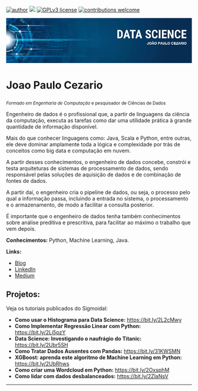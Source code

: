 [![author](https://img.shields.io/badge/author-carlosfab-red.svg)](https://www.linkedin.com/in/carlosfab) [![](https://img.shields.io/badge/python-3.7+-blue.svg)](https://www.python.org/downloads/release/python-365/) [![GPLv3 license](https://img.shields.io/badge/License-GPLv3-blue.svg)](http://perso.crans.org/besson/LICENSE.html) [![contributions welcome](https://img.shields.io/badge/contributions-welcome-brightgreen.svg?style=flat)](https://github.com/carlosfab/data_science/issues)

<p align="center">
  <img src="banner.png" >
</p>

# Joao Paulo Cezario
<sub> *Formado em Engenharia de Computação* e pesquisador de Ciências de Dados</sub>

Engenheiro de dados é o profissional que, a partir de linguagens da ciência da computação, executa as tarefas como dar uma utilidade prática à grande quantidade de informação disponível.

Mais do que conhecer linguagens como: Java, Scala e Python, entre outras, ele deve dominar amplamente toda a lógica e complexidade por trás de conceitos como big data e computação em nuvem.

A partir desses conhecimentos, o engenheiro de dados concebe, constrói e testa arquiteturas de sistemas de processamento de dados, sendo responsável pelas soluções de aquisição de dados e de combinação de fontes de dados.

A partir daí, o engenheiro cria o pipeline de dados, ou seja, o processo pelo qual a informação passa, incluindo a entrada no sistema, o processamento e o armazenamento, de modo a facilitar a consulta posterior.

É importante que o engenheiro de dados tenha também conhecimentos sobre análise preditiva e prescritiva, para facilitar ao máximo o trabalho que vem depois. 

**Conhecimentos:** Python, Machine Learning, Java.

**Links:**
* [Blog](http://sigmoidal.ai)
* [LinkedIn](https://www.linkedin.com/in/carlosfab) 
* [Medium](https://www.medium.com)


## Projetos:
Veja os tutoriais publicados do Sigmoidal:

* **Como usar o Histograma para Data Science:** https://bit.ly/2L2cMwy
* **Como Implementar Regressão Linear com Python:** https://bit.ly/2Li5pzY
* **Data Science: Investigando o naufrágio do Titanic:** https://bit.ly/2Ubr5SH
* **Como Tratar Dados Ausentes com Pandas:** https://bit.ly/31KWSMN
* **XGBoost: aprenda este algoritmo de Machine Learning em Python:** https://bit.ly/2UbRhws
* **Como criar uma Wordcloud em Python:** https://bit.ly/2OxsphM
* **Como lidar com dados desbalanceados:** https://bit.ly/2ZlaNsV

---

